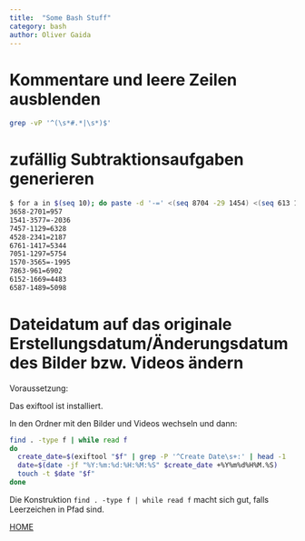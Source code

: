 ```yaml
---
title:  "Some Bash Stuff"
category: bash
author: Oliver Gaida
---
```


# Kommentare und leere Zeilen ausblenden

```bash
grep -vP '^(\s*#.*|\s*)$'
```

# zufällig Subtraktionsaufgaben generieren

```bash
$ for a in $(seq 10); do paste -d '-=' <(seq 8704 -29 1454) <(seq 613 12 3613) <(seq 8091 -41 -2179) | sed -n $(( RANDOM % 250 ))p; done
3658-2701=957
1541-3577=-2036
7457-1129=6328
4528-2341=2187
6761-1417=5344
7051-1297=5754
1570-3565=-1995
7863-961=6902
6152-1669=4483
6587-1489=5098
```

# Dateidatum auf das originale Erstellungsdatum/Änderungsdatum des Bilder bzw. Videos ändern

Voraussetzung: 

Das exiftool ist installiert.

In den Ordner mit den Bilder und Videos wechseln und dann:

```bash
find . -type f | while read f 
do
  create_date=$(exiftool "$f" | grep -P '^Create Date\s+:' | head -1  | awk '{print $4":"$5}')
  date=$(date -jf "%Y:%m:%d:%H:%M:%S" $create_date +%Y%m%d%H%M.%S)
  touch -t $date "$f"
done
```

Die Konstruktion `find . -type f | while read f` macht sich gut, falls Leerzeichen in Pfad sind.



[HOME](./)
